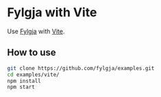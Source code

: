 # Fylgja with Vite

Use [Fylgja](https://fylgja.dev/) with [Vite](https://vitejs.dev/).

## How to use

```sh
git clone https://github.com/fylgja/examples.git
cd examples/vite/
npm install
npm start
```

